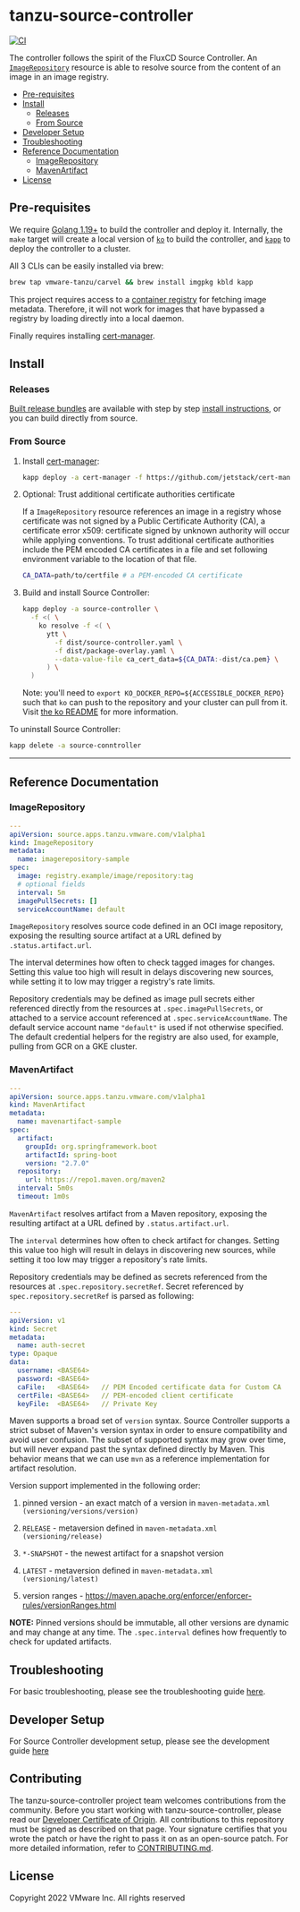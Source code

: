# tanzu-source-controller

[![CI](https://github.com/vmware-tanzu/tanzu-source-controller/actions/workflows/ci.yaml/badge.svg)](https://github.com/vmware-tanzu/tanzu-source-controller/actions/workflows/ci.yaml)

The controller follows the spirit of the FluxCD Source Controller. An [`ImageRepository`](#imagerepository) resource is able to resolve source from the content of an image in an image registry.

- [Pre-requisites](#pre-requisites)
- [Install](#install)
  - [Releases](#releases)
  - [From Source](#from-source)
- [Developer Setup](#developer-setup)
- [Troubleshooting](#troubleshooting)
- [Reference Documentation](#reference-documentation)
  - [ImageRepository](#imagerepository)
  - [MavenArtifact](#mavenartifact)
- [License](#license)

## Pre-requisites

We require [Golang 1.19+](https://golang.org) to build the controller and deploy it. Internally, the `make` target will create a local version of [`ko`](https://github.com/google/ko) to build the controller, and [`kapp`](https://get-kapp.io) to deploy the controller to a cluster.

All 3 CLIs can be easily installed via brew:

```sh
brew tap vmware-tanzu/carvel && brew install imgpkg kbld kapp
```

This project requires access to a [container registry](https://docs.docker.com/registry/introduction/) for fetching image metadata. Therefore, it will not work for images that have bypassed a registry by loading directly into a local daemon.

Finally requires installing [cert-manager](https://cert-manager.io).

## Install

### Releases

[Built release bundles](https://github.com/vmware-tanzu/tanzu-source-controller/releases) are available with step by step [install instructions](./docs/installing-release.md), or you can build directly from source.

### From Source

1. Install [cert-manager](https://cert-manager.io):

    ```sh
    kapp deploy -a cert-manager -f https://github.com/jetstack/cert-manager/releases/download/v1.8.0/cert-manager.yaml
    ```

2. Optional: Trust additional certificate authorities certificate

    If a `ImageRepository` resource references an image in a registry whose certificate was not signed by a Public Certificate Authority (CA), a certificate error x509: certificate signed by unknown authority will occur while applying conventions. To trust additional certificate authorities include the PEM encoded CA certificates in a file and set following environment variable to the location of that file.

    ```sh
    CA_DATA=path/to/certfile # a PEM-encoded CA certificate
    ```

3. Build and install Source Controller:

    ```sh
    kapp deploy -a source-controller \
      -f <( \
        ko resolve -f <( \
          ytt \
            -f dist/source-controller.yaml \
            -f dist/package-overlay.yaml \
            --data-value-file ca_cert_data=${CA_DATA:-dist/ca.pem} \
          ) \
      )
    ```

   Note: you'll need to `export KO_DOCKER_REPO=${ACCESSIBLE_DOCKER_REPO}` such that `ko` can push to the repository and your cluster can pull from it. Visit [the ko README](https://github.com/google/ko#choose-destination) for more information.

To uninstall Source Controller:

```sh
kapp delete -a source-conntroller
```

---

## Reference Documentation

### ImageRepository

```yaml
---
apiVersion: source.apps.tanzu.vmware.com/v1alpha1
kind: ImageRepository
metadata:
  name: imagerepository-sample
spec:
  image: registry.example/image/repository:tag
  # optional fields
  interval: 5m
  imagePullSecrets: []
  serviceAccountName: default
```

`ImageRepository` resolves source code defined in an OCI image repository, exposing the resulting source artifact at a URL defined by `.status.artifact.url`.

The interval determines how often to check tagged images for changes. Setting this value too high will result in delays discovering new sources, while setting it to low may trigger a registry's rate limits.

Repository credentials may be defined as image pull secrets either referenced directly from the resources at `.spec.imagePullSecrets`, or attached to a service account referenced at `.spec.serviceAccountName`. The default service account name `"default"` is used if not otherwise specified. The default credential helpers for the registry are also used, for example, pulling from GCR on a GKE cluster.

### MavenArtifact

```yaml
---
apiVersion: source.apps.tanzu.vmware.com/v1alpha1
kind: MavenArtifact
metadata:
  name: mavenartifact-sample
spec:
  artifact:
    groupId: org.springframework.boot
    artifactId: spring-boot
    version: "2.7.0"
  repository:
    url: https://repo1.maven.org/maven2
  interval: 5m0s
  timeout: 1m0s
```

`MavenArtifact` resolves artifact from a Maven repository, exposing the resulting artifact at a URL defined by `.status.artifact.url`.

The `interval` determines how often to check artifact for changes. Setting this value too high will result in delays in discovering new sources, while setting it too low may trigger a repository's rate limits.

Repository credentials may be defined as secrets referenced from the resources at `.spec.repository.secretRef`. Secret referenced by `spec.repository.secretRef` is parsed as following:

```yaml
---
apiVersion: v1
kind: Secret
metadata:
  name: auth-secret
type: Opaque
data:
  username: <BASE64>
  password: <BASE64>
  caFile:   <BASE64>   // PEM Encoded certificate data for Custom CA 
  certFile: <BASE64>   // PEM-encoded client certificate
  keyFile:  <BASE64>   // Private Key  
```

Maven supports a broad set of `version` syntax. Source Controller supports a strict subset of Maven's version syntax in order to ensure compatibility and avoid user confusion. The subset of supported syntax may grow over time, but will never expand past the syntax defined directly by Maven. This behavior means that we can use `mvn` as a reference implementation for artifact resolution.

Version support implemented in the following order:

1. pinned version - an exact match of a version in `maven-metadata.xml (versioning/versions/version)`

2. `RELEASE` - metaversion defined in `maven-metadata.xml (versioning/release)`

3. `*-SNAPSHOT` - the newest artifact for a snapshot version

4. `LATEST` - metaversion defined in `maven-metadata.xml (versioning/latest)`

5. version ranges - <https://maven.apache.org/enforcer/enforcer-rules/versionRanges.html>

**NOTE:** Pinned versions should be immutable, all other versions are dynamic and may change at any time. The `.spec.interval` defines how frequently to check for updated artifacts.

## Troubleshooting

For basic troubleshooting, please see the troubleshooting guide [here](./docs/troubleshooting.md).

## Developer Setup

For Source Controller development setup, please see the development guide [here](./docs/development.md)

## Contributing

The tanzu-source-controller project team welcomes contributions from the community. Before you start working with tanzu-source-controller, please
read our [Developer Certificate of Origin](https://cla.vmware.com/dco). All contributions to this repository must be
signed as described on that page. Your signature certifies that you wrote the patch or have the right to pass it on
as an open-source patch. For more detailed information, refer to [CONTRIBUTING.md](CONTRIBUTING.md).

## License

Copyright 2022 VMware Inc. All rights reserved

